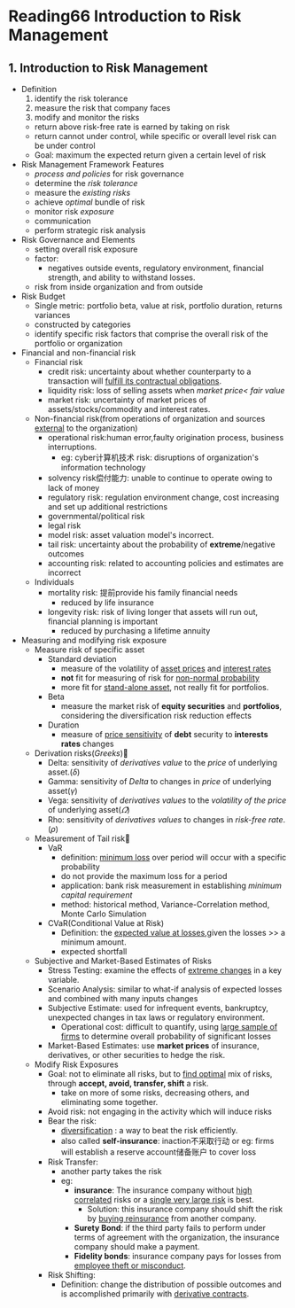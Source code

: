 # Reading66 Introduction to Risk Management

## 1. Introduction to Risk Management

- Definition
   1. identify the risk tolerance 
   2. measure the risk that company faces
   3. modify and monitor the risks
  - return above risk-free rate is earned by taking on risk
  - return cannot under control, while specific or overall level risk can be under control
  - Goal: maximum the expected return given a certain level of risk
- Risk Management Framework Features
  - *process and policies* for risk governance
  - determine the *risk tolerance*
  - measure the *existing risks*
  - achieve *optimal* bundle of risk
  - monitor risk *exposure*
  - communication
  - perform strategic risk analysis
- Risk Governance and Elements
  - setting overall risk exposure
  - factor: 
    - negatives outside events, regulatory environment, financial strength, and ability to withstand losses.
  - risk from inside organization and from outside
- Risk Budget
  - Single metric: portfolio beta, value at risk, portfolio duration, returns variances
  - constructed by categories
  - identify specific risk factors that comprise the overall risk of the portfolio or organization
- Financial and non-financial risk
  - Financial risk
    - credit risk: uncertainty about whether counterparty to a transaction will <u>fulfill its contractual obligations</u>.
    - liquidity risk: loss of selling assets when *market price< fair value*
    - market risk: uncertainty of market prices of assets/stocks/commodity and interest rates.
  - Non-financial risk(from operations of organization and sources <u>external</u> to the organization)
    - operational risk:human error,faulty origination process, business interruptions.
      - eg: cyber计算机技术 risk: disruptions of organization's information technology
    - solvency risk偿付能力: unable to continue to operate owing to lack of money
    - regulatory risk: regulation environment change, cost increasing and set up additional restrictions
    - governmental/political risk
    - legal risk
    - model risk: asset valuation model's incorrect.
    - tail risk: uncertainty about the probability of **extreme**/negative outcomes
    - accounting risk: related to accounting policies and estimates are incorrect
  - Individuals
    - mortality risk: 提前provide his family financial needs
      - reduced by life insurance
    - longevity risk: risk of living longer that assets will run out, financial planning is important
      - reduced by purchasing a lifetime annuity
- Measuring and modifying risk exposure
  - Measure risk of specific asset
    - Standard deviation
      - measure of the volatility of <u>asset prices</u> and <u>interest rates</u>
      - **not** fit for measuring of risk for <u>non-normal probability</u>
      - more fit for <u>stand-alone asset</u>, not really fit for portfolios.
    - Beta
      - measure the market risk of **equity securities** and **portfolios**, considering the diversification risk reduction effects
    - Duration
      - measure of <u>price sensitivity</u> of **debt** security to **interests rates** changes
  - Derivation risks($Greeks$)🌟
    - Delta: sensitivity of *derivatives value* to the *price* of underlying asset.($\delta$)
    - Gamma: sensitivity of *Delta* to changes in *price* of underlying asset($\gamma$)
    - Vega: sensitivity of *derivatives values* to the *volatility of the price* of underlying asset($\varOmega$)
    - Rho: sensitivity of *derivatives values* to changes in *risk-free rate*.($\rho$)
  - Measurement of Tail risk🌟
    - VaR
      - definition: <u>minimum loss</u> over period will occur with a specific probability
      - do not provide the maximum loss for a period
      - application: bank risk measurement in establishing *minimum capital requirement*
      - method: historical method, Variance-Correlation method, Monte Carlo Simulation
    - CVaR(Conditional Value at Risk)
      - Definition: the <u>expected value at losses</u>,given the losses >> a minimum amount.
      - expected shortfall
  - Subjective and Market-Based Estimates of Risks
    - Stress Testing: examine the effects of <u>extreme changes</u> in a key variable.
    - Scenario Analysis: similar to what-if analysis of expected losses and combined with many inputs changes
    - Subjective Estimate: used for infrequent events, bankruptcy, unexpected changes in tax laws or regulatory environment. 
      - Operational cost: difficult to quantify, using <u>large sample of firms</u> to determine overall probability of significant losses
    - Market-Based Estimates: use **market prices** of insurance, derivatives, or other securities to hedge the risk.
  - Modify Risk Exposures
    - Goal: not to eliminate all risks, but to <u>find optimal</u> mix of risks, through **accept, avoid, transfer, shift** a risk.
      - take on more of some risks, decreasing others, and eliminating some together.
    - Avoid risk: not engaging in the activity which will induce risks
    - Bear the risk: 
      - <u>diversification</u> : a way to beat the risk efficiently.
      - also called **self-insurance**: inaction不采取行动 or eg: firms will establish a reserve account储备账户 to cover loss
    - Risk Transfer:
      - another party takes the risk
      - eg: 
        - **insurance**: The insurance company without <u>high correlated</u> risks or a <u>single very large risk</u> is best. 
          - Solution: this insurance company should shift the risk by <u>buying reinsurance</u> from another company.
        - **Surety Bond**: if the third party fails to perform under terms of agreement with the organization, the insurance company should make a payment.
        - **Fidelity bonds**: insurance company pays for losses from <u>employee theft or misconduct</u>.
    - Risk Shifting:
      - Definition: change the distribution of possible outcomes and is accomplished primarily with <u>derivative contracts</u>.
